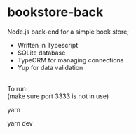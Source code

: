# bookstore-back
Node.js back-end for a simple book store; 
<ul>
<li>Written in Typescript</li>
<li>SQLite database</li>
<li>TypeORM for managing connections</li>
<li>Yup for data validation</li>
</ul>
<br>
To run:<br>
(make sure port 3333 is not in use)
<p>yarn</p>
<p>yarn dev</p>

